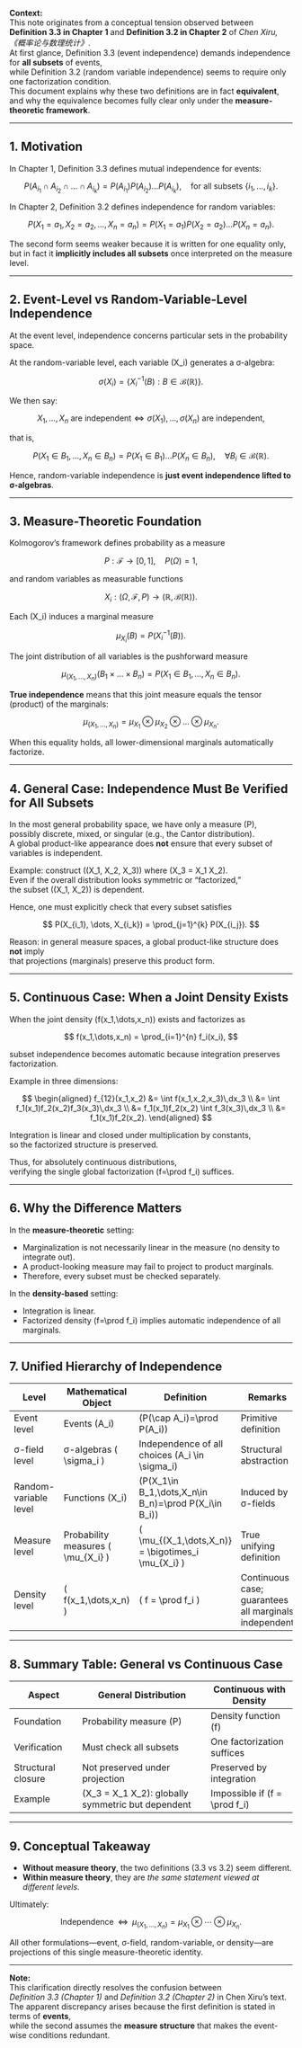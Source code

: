 **Context:**  
This note originates from a conceptual tension observed between **Definition 3.3 in Chapter 1** and **Definition 3.2 in Chapter 2** of *Chen Xiru, 《概率论与数理统计》*.  
At first glance, Definition 3.3 (event independence) demands independence for **all subsets** of events,  
while Definition 3.2 (random variable independence) seems to require only one factorization condition.  
This document explains why these two definitions are in fact **equivalent**,  
and why the equivalence becomes fully clear only under the **measure-theoretic framework**.

---

## 1. Motivation

In Chapter 1, Definition 3.3 defines mutual independence for events:

$$
P(A_{i_1} \cap A_{i_2} \cap \dots \cap A_{i_k})
  = P(A_{i_1}) P(A_{i_2}) \dots P(A_{i_k}),
  \quad \text{for all subsets } \{i_1,\dots,i_k\}.
$$

In Chapter 2, Definition 3.2 defines independence for random variables:

$$
P(X_1 = a_1, X_2 = a_2, \dots, X_n = a_n)
  = P(X_1 = a_1) P(X_2 = a_2) \dots P(X_n = a_n).
$$

The second form seems weaker because it is written for one equality only,  
but in fact it **implicitly includes all subsets** once interpreted on the measure level.

---

## 2. Event-Level vs Random-Variable-Level Independence

At the event level, independence concerns particular sets in the probability space.

At the random-variable level, each variable \(X_i\) generates a σ-algebra:

$$
\sigma(X_i) = \{ X_i^{-1}(B) : B \in \mathcal{B}(\mathbb{R}) \}.
$$

We then say:

$$
X_1, \dots, X_n \text{ are independent}
\iff
\sigma(X_1), \dots, \sigma(X_n) \text{ are independent,}
$$

that is,

$$
P(X_1 \in B_1, \dots, X_n \in B_n)
   = P(X_1 \in B_1) \dots P(X_n \in B_n),
   \quad \forall B_i \in \mathcal{B}(\mathbb{R}).
$$

Hence, random-variable independence is **just event independence lifted to σ-algebras**.

---

## 3. Measure-Theoretic Foundation

Kolmogorov’s framework defines probability as a measure

$$
P : \mathcal{F} \to [0,1], \quad P(\Omega)=1,
$$

and random variables as measurable functions

$$
X_i : (\Omega,\mathcal{F},P)
      \to (\mathbb{R}, \mathcal{B}(\mathbb{R})).
$$

Each \(X_i\) induces a marginal measure

$$
\mu_{X_i}(B) = P(X_i^{-1}(B)).
$$

The joint distribution of all variables is the pushforward measure

$$
\mu_{(X_1,\dots,X_n)}(B_1 \times \dots \times B_n)
   = P(X_1 \in B_1, \dots, X_n \in B_n).
$$

**True independence** means that this joint measure equals the tensor (product) of the marginals:

$$
\mu_{(X_1,\dots,X_n)}
   = \mu_{X_1} \otimes \mu_{X_2} \otimes \dots \otimes \mu_{X_n}.
$$

When this equality holds, all lower-dimensional marginals automatically factorize.

---

## 4. General Case: Independence Must Be Verified for All Subsets

In the most general probability space, we have only a measure \(P\),  
possibly discrete, mixed, or singular (e.g., the Cantor distribution).  
A global product-like appearance does **not** ensure that every subset of variables is independent.

Example: construct \((X_1, X_2, X_3)\) where \(X_3 = X_1 X_2\).  
Even if the overall distribution looks symmetric or “factorized,”  
the subset \((X_1, X_2)\) is dependent.

Hence, one must explicitly check that every subset satisfies

$$
P(X_{i_1}, \dots, X_{i_k})
  = \prod_{j=1}^{k} P(X_{i_j}).
$$

Reason: in general measure spaces, a global product-like structure does **not** imply  
that projections (marginals) preserve this product form.

---

## 5. Continuous Case: When a Joint Density Exists

When the joint density \(f(x_1,\dots,x_n)\) exists and factorizes as

$$
f(x_1,\dots,x_n) = \prod_{i=1}^{n} f_i(x_i),
$$

subset independence becomes automatic because integration preserves factorization.  

Example in three dimensions:

$$
\begin{aligned}
f_{12}(x_1,x_2)
  &= \int f(x_1,x_2,x_3)\,dx_3   \\
  &= \int f_1(x_1)f_2(x_2)f_3(x_3)\,dx_3   \\
  &= f_1(x_1)f_2(x_2) \int f_3(x_3)\,dx_3   \\
  &= f_1(x_1)f_2(x_2).
\end{aligned}
$$

Integration is linear and closed under multiplication by constants,  
so the factorized structure is preserved.

Thus, for absolutely continuous distributions,  
verifying the single global factorization \(f=\prod f_i\) suffices.

---

## 6. Why the Difference Matters

In the **measure-theoretic** setting:
- Marginalization is not necessarily linear in the measure (no density to integrate out).
- A product-looking measure may fail to project to product marginals.
- Therefore, every subset must be checked separately.

In the **density-based** setting:
- Integration is linear.
- Factorized density \(f=\prod f_i\) implies automatic independence of all marginals.

---

## 7. Unified Hierarchy of Independence

| Level | Mathematical Object | Definition | Remarks |
|-------|---------------------|-------------|----------|
| Event level | Events \(A_i\) | \(P(\cap A_i)=\prod P(A_i)\) | Primitive definition |
| σ-field level | σ-algebras \( \sigma_i \) | Independence of all choices \(A_i \in \sigma_i\) | Structural abstraction |
| Random-variable level | Functions \(X_i\) | \(P(X_1\in B_1,\dots,X_n\in B_n)=\prod P(X_i\in B_i)\) | Induced by σ-fields |
| Measure level | Probability measures \( \mu_{X_i} \) | \( \mu_{(X_1,\dots,X_n)} = \bigotimes_i \mu_{X_i} \) | True unifying definition |
| Density level | \( f(x_1,\dots,x_n) \) | \( f = \prod f_i \) | Continuous case; guarantees all marginals independent |

---

## 8. Summary Table: General vs Continuous Case

| Aspect | General Distribution | Continuous with Density |
|--------|----------------------|-------------------------|
| Foundation | Probability measure \(P\) | Density function \(f\) |
| Verification | Must check all subsets | One factorization suffices |
| Structural closure | Not preserved under projection | Preserved by integration |
| Example | \(X_3 = X_1 X_2\): globally symmetric but dependent | Impossible if \(f = \prod f_i\) |

---

## 9. Conceptual Takeaway

- **Without measure theory**, the two definitions (3.3 vs 3.2) seem different.  
- **Within measure theory**, they are *the same statement viewed at different levels*.

Ultimately:

$$
\text{Independence} \;\;\Longleftrightarrow\;\;
\mu_{(X_1,\dots,X_n)} = \mu_{X_1} \otimes \cdots \otimes \mu_{X_n}.
$$

All other formulations—event, σ-field, random-variable, or density—are projections of this single measure-theoretic identity.

---

**Note:**  
This clarification directly resolves the confusion between  
*Definition 3.3 (Chapter 1)* and *Definition 3.2 (Chapter 2)* in Chen Xiru’s text.  
The apparent discrepancy arises because the first definition is stated in terms of **events**,  
while the second assumes the **measure structure** that makes the event-wise conditions redundant.
